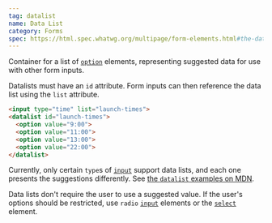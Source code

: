 ```yaml
---
tag: datalist
name: Data List
category: Forms
spec: https://html.spec.whatwg.org/multipage/form-elements.html#the-datalist-element
---
```


Container for a list of [`option`](#option) elements, representing suggested data for use with other form inputs.

Datalists must have an `id` attribute. Form inputs can then reference the data list using the `list` attribute.

<!-- prettier-ignore-start -->
```html
<input type="time" list="launch-times">
<datalist id="launch-times">
  <option value="9:00">
  <option value="11:00">
  <option value="13:00">
  <option value="22:00">
</datalist>
```
<!-- prettier-ignore-end -->

Currently, only certain `type`s of [`input`](#input) support data lists, and each one presents the suggestions differently. See [the `datalist` examples on MDN](https://developer.mozilla.org/en-US/docs/Web/HTML/Element/datalist#examples).

Data lists don't require the user to use a suggested value. If the user's options should be restricted, use `radio` [`input`](#input) elements or the [`select`](#select) element.

